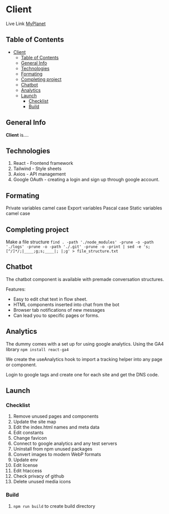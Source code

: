# Client

Live Link [MyPlanet](https://myplanetview.netlify.app/)

## Table of Contents

- [Client](#client)
  - [Table of Contents](#table-of-contents)
  - [General Info](#general-info)
  - [Technologies](#technologies)
  - [Formating](#formating)
  - [Completing project](#completing-project)
  - [Chatbot](#chatbot)
  - [Analytics](#analytics)
  - [Launch](#launch)
    - [Checklist](#checklist)
    - [Build](#build)

## General Info

**Client** is....

## Technologies

1. React - Frontend framework
2. Tailwind - Style sheets
3. Axios - API management
4. Google OAuth - creating a login and sign up through google account.

## Formating

Private variables camel case
Export variables Pascal case
Static variables camel case

## Completing project

Make a file structure
`find . -path './node_modules' -prune -o -path './logs' -prune -o -path './.git' -prune -o -print | sed -e 's;[^/]*/;|____;g;s;____|; |;g' > file_structure.txt`

## Chatbot

The chatbot component is available with premade conversation structures.

Features:

- Easy to edit chat text in flow sheet.
- HTML components inserted into chat from the bot
- Browser tab notifications of new messages
- Can lead you to specific pages or forms.


## Analytics

The dummy comes with a set up for using google analytics.
Using the GA4 library `npm install react-ga4`

We create the useAnalytics hook to import a tracking helper into any page or component.

Login to google tags and create one for each site and get the DNS code.

## Launch

### Checklist

1. Remove unused pages and components
2. Update the site map
3. Edit the index.html names and meta data
4. Edit constants
5. Change favicon
6. Connect to google analytics and any test servers
7. Uninstall from npm unused packages
8. Convert images to modern WebP formats
9. Update env
10. Edit license
11. Edit htaccess
12. Check privacy of github
13. Delete unused media icons

### Build

1. `npm run build` to create build directory